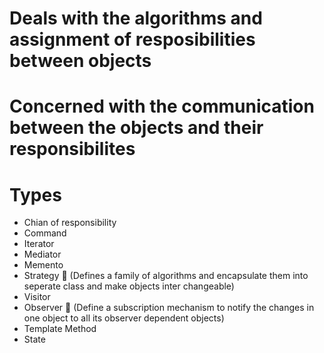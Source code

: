 # Deals with the algorithms and assignment of resposibilities between objects 
# Concerned with the communication between the objects and their responsibilites 
# Types
- Chian of responsibility
- Command
- Iterator
- Mediator
- Memento
- Strategy 🚀 (Defines a family of algorithms and encapsulate them into seperate class and make objects inter changeable)
- Visitor
- Observer 🚀 (Define a subscription mechanism to notify the changes in one object to all its observer dependent objects)
- Template Method
- State